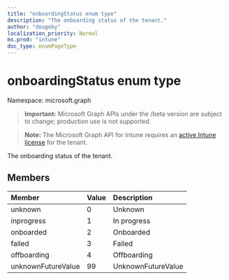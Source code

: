 ```yaml
---
title: "onboardingStatus enum type"
description: "The onboarding status of the tenant."
author: "dougeby"
localization_priority: Normal
ms.prod: "intune"
doc_type: enumPageType
---
```


# onboardingStatus enum type

Namespace: microsoft.graph

> **Important:** Microsoft Graph APIs under the /beta version are subject to change; production use is not supported.

> **Note:** The Microsoft Graph API for Intune requires an [active Intune license](https://go.microsoft.com/fwlink/?linkid=839381) for the tenant.

The onboarding status of the tenant.

## Members
|Member|Value|Description|
|:---|:---|:---|
|unknown|0|Unknown|
|inprogress|1|In progress|
|onboarded|2|Onboarded|
|failed|3|Failed|
|offboarding|4|Offboarding|
|unknownFutureValue|99|UnknownFutureValue|




